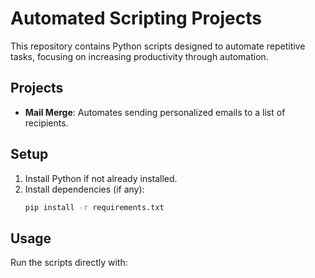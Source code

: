 # Automated Scripting Projects

This repository contains Python scripts designed to automate repetitive tasks, focusing on increasing productivity through automation.

## Projects

- **Mail Merge**: Automates sending personalized emails to a list of recipients.

## Setup

1. Install Python if not already installed.
2. Install dependencies (if any):
    ```bash
    pip install -r requirements.txt
    ```

## Usage

Run the scripts directly with: 

